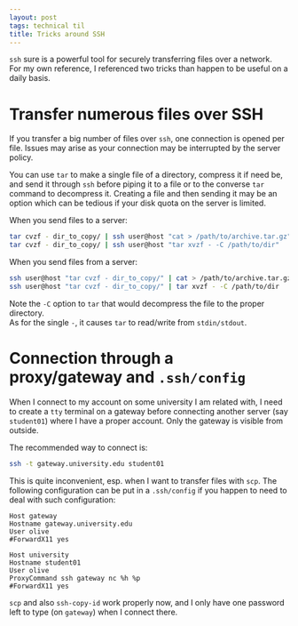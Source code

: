 ```yaml
---
layout: post
tags: technical til
title: Tricks around SSH
---
```


`ssh` sure is a powerful tool for securely transferring files over a network.  
For my own reference, I referenced two tricks than happen to be useful on a daily basis.

# Transfer numerous files over SSH

If you transfer a big number of files over `ssh`, one connection is opened per file. Issues may arise as your connection may be interrupted by the server policy.

You can use `tar` to make a single file of a directory, compress it if need be, and send it through `ssh` before piping it to a file or to the converse `tar` command to decompress it. Creating a file and then sending it may be an option which can be tedious if your disk quota on the server is limited.

When you send files to a server:

```sh
tar cvzf - dir_to_copy/ | ssh user@host "cat > /path/to/archive.tar.gz"
tar cvzf - dir_to_copy/ | ssh user@host "tar xvzf - -C /path/to/dir"
```

When you send files from a server:

```sh
ssh user@host "tar cvzf - dir_to_copy/" | cat > /path/to/archive.tar.gz
ssh user@host "tar cvzf - dir_to_copy/" | tar xvzf - -C /path/to/dir
```

Note the `-C` option to `tar` that would decompress the file to the proper directory.  
As for the single `-`, it causes `tar` to read/write from `stdin/stdout`.

# Connection through a proxy/gateway and `.ssh/config`

When I connect to my account on some university I am related with, I need to create a `tty` terminal on a gateway before connecting another server (say `student01`) where I have a proper account. Only the gateway is visible from outside.

The recommended way to connect is:

```sh
ssh -t gateway.university.edu student01
```

This is quite inconvenient, esp. when I want to transfer files with `scp`. The following configuration can be put in a `.ssh/config` if you happen to need to deal with such configuration:

```
Host gateway
Hostname gateway.university.edu
User olive
#ForwardX11 yes

Host university
Hostname student01
User olive
ProxyCommand ssh gateway nc %h %p
#ForwardX11 yes
```

`scp` and also `ssh-copy-id` work properly now, and I only have one password left to type (on `gateway`) when I connect there.

